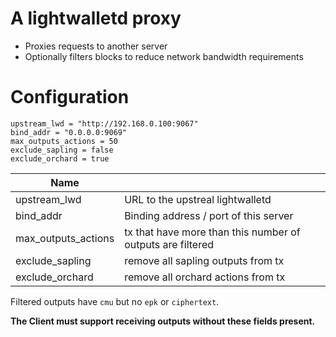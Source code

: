 # A lightwalletd proxy

- Proxies requests to another server
- Optionally filters blocks to reduce network bandwidth requirements

# Configuration

```
upstream_lwd = "http://192.168.0.100:9067"
bind_addr = "0.0.0.0:9069"
max_outputs_actions = 50
exclude_sapling = false
exclude_orchard = true
```

| Name  |                                                                     |
| ------|---------------------------------------------------------------------|
| upstream_lwd | URL to the upstreal lightwalletd                             |
| bind_addr | Binding address / port of this server                           |
|  max_outputs_actions | tx that have more than this number of outputs are filtered     |
| exclude_sapling | remove all sapling outputs from tx                                  | 
| exclude_orchard | remove all orchard actions from tx                                  |

Filtered outputs have `cmu` but no `epk` or `ciphertext`. 

**The Client must support receiving outputs without these fields present.**
